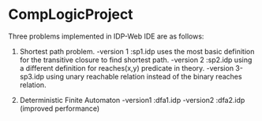# CompLogicProject
Three problems implemented in IDP-Web IDE are as follows:
1. Shortest path problem. 
-version 1 :sp1.idp
uses the most basic definition for the transitive closure to find shortest path.
-version 2 :sp2.idp
using a different definition for reaches(x,y) predicate in theory.
-version 3-sp3.idp
using unary reachable relation instead of the binary reaches relation.

2. Deterministic Finite Automaton
-version1 :dfa1.idp
-version2 :dfa2.idp (improved performance)
